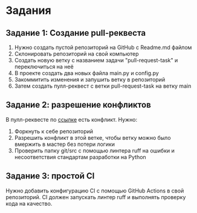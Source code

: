 # Задания
## Задание 1: Создание pull-реквеста
1. Нужно создать пустой репозиторий на GitHub с Readme.md файлом
2. Склонировать репозиторий на свой компьютер
3. Создать новую ветку с названием задачи "pull-request-task" и переключиться на неё
4. В проекте создать два новых файла main.py и config.py
5. Закоммитить изменения и запушить ветку в репозиторий
6. Затем создать пулл-реквест с ветки pull-request-task на ветку main

## Задание 2: разрешение конфликтов
В пулл-реквесте по [ссылке](https://github.com/gardiys/fastapi-backend-course/pull/1) есть конфликт. Нужно:
1. Форкнуть к себе репозиторий
2. Разрешить конфликт в этой ветке, чтобы ветку можно было вмержить в мастер без потери логики
3. Проверить папку git/src с помощью линтера ruff на ошибки и несоответствия стандартам разработки на Python

## Задание 3: простой CI
Нужно добавить конфигурацию CI с помощью GitHub Actions в свой репозиторий. 
CI должен запускать линтер ruff и выполнять проверку кода на качество.
